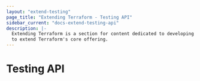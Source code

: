 ```yaml
---
layout: "extend-testing"
page_title: "Extending Terraform - Testing API"
sidebar_current: "docs-extend-testing-api"
description: |-
  Extending Terraform is a section for content dedicated to developing Plugins
  to extend Terraform's core offering.
---
```


# Testing API
